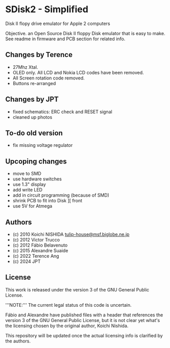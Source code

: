 # SDisk2 - Simplified

Disk II flopy drive emulator for Apple 2 computers

Objective. an Open Source Disk II floppy Disk emulator that is easy to make.  
See readme in firmware and PCB section for related info.

## Changes by Terence 
* 27Mhz Xtal.
* OLED only. All LCD and Nokia LCD codes have been removed.
* All Screen rotation code removed.
* Buttons re-arranged

## Changes by JPT
* fixed schematics: ERC check and RESET signal
* cleaned up photos
  
## To-do old version
* fix missing voltage regulator

## Upcoping changes
* move to SMD
* use hardware switches
* use 1.3" display
* add write LED
* add in circuit programming (because of SMD)
* shrink PCB to fit into Disk ][ front
* use 5V for Atmega

## Authors

* (c) 2010 Koichi NISHIDA <tulip-house@msf.biglobe.ne.jp>
* (c) 2012 Victor Trucco
* (c) 2012 Fábio Belavenuto
* (c) 2015 Alexandre Suaide
* (c) 2022 Terence Ang
* (c) 2024 JPT

## License

This work is released under the version 3 of the GNU General Public License.

'''NOTE:'''
The current legal status of this code is uncertain.

Fábio and Alexandre have published files with a header that references the version 3 of the GNU General Public License, but it is not clear yet what's the licensing chosen by the original author, Koichi Nishida.

This repository will be updated once the actual licensing info is clarified by the authors.
